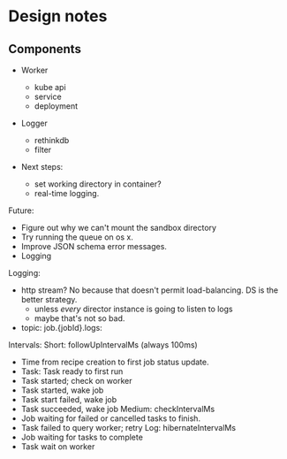 # Design notes

## Components

* Worker
  * kube api
  * service
  * deployment
* Logger
  * rethinkdb
  * filter

* Next steps:
  * set working directory in container?
  * real-time logging.

Future:
* Figure out why we can't mount the sandbox directory
* Try running the queue on os x.
* Improve JSON schema error messages.
* Logging

Logging:
* http stream? No because that doesn't permit load-balancing. DS is the better strategy.
  * unless *every* director instance is going to listen to logs
  * maybe that's not so bad.
* topic: job.{jobId}.logs:

Intervals:
Short: followUpIntervalMs (always 100ms)
  * Time from recipe creation to first job status update.
  * Task: Task ready to first run
  * Task started; check on worker
  * Task started, wake job
  * Task start failed, wake job
  * Task succeeded, wake job
Medium: checkIntervalMs
  * Job waiting for failed or cancelled tasks to finish.
  * Task failed to query worker; retry
Log: hibernateIntervalMs
  * Job waiting for tasks to complete
  * Task wait on worker
